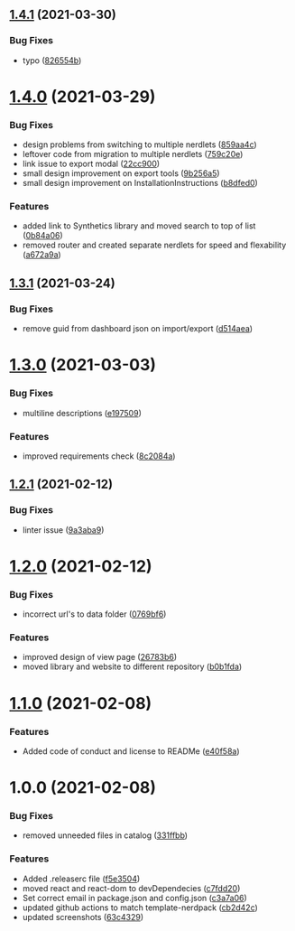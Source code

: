 ## [1.4.1](https://github.com/newrelic/nr1-quickstarts/compare/v1.4.0...v1.4.1) (2021-03-30)


### Bug Fixes

* typo ([826554b](https://github.com/newrelic/nr1-quickstarts/commit/826554b755f2e180213b24e6980ed25098b95ce4))

# [1.4.0](https://github.com/newrelic/nr1-quickstarts/compare/v1.3.1...v1.4.0) (2021-03-29)


### Bug Fixes

* design problems from switching to multiple nerdlets ([859aa4c](https://github.com/newrelic/nr1-quickstarts/commit/859aa4c5fb3ef4fdc382370075bde6d4b3d1ae2b))
* leftover code from migration to multiple nerdlets ([759c20e](https://github.com/newrelic/nr1-quickstarts/commit/759c20e7c35bb73d8be0780f92025444651e6541))
* link issue to export modal ([22cc900](https://github.com/newrelic/nr1-quickstarts/commit/22cc900f0895fefd098c94ff3f64478c0a469dce))
* small design improvement on export tools ([9b256a5](https://github.com/newrelic/nr1-quickstarts/commit/9b256a58baabb2a96e50f7da2d5bd1d79ba6d389))
* small design improvement on InstallationInstructions ([b8dfed0](https://github.com/newrelic/nr1-quickstarts/commit/b8dfed07e39febed2de8d66aa9e95f8a426df331))


### Features

* added link to Synthetics library and moved search to top of list ([0b84a06](https://github.com/newrelic/nr1-quickstarts/commit/0b84a060598cb04240f6abad02188849c3590a59))
* removed router and created separate nerdlets for speed and flexability ([a672a9a](https://github.com/newrelic/nr1-quickstarts/commit/a672a9a4ceb48ca5a981d6058e63ec01bf25dc31))

## [1.3.1](https://github.com/newrelic/nr1-quickstarts/compare/v1.3.0...v1.3.1) (2021-03-24)


### Bug Fixes

* remove guid from dashboard json on import/export ([d514aea](https://github.com/newrelic/nr1-quickstarts/commit/d514aea9ad30605ccfaeea4ab7093d88c0a7a7de))

# [1.3.0](https://github.com/newrelic/nr1-quickstarts/compare/v1.2.1...v1.3.0) (2021-03-03)


### Bug Fixes

* multiline descriptions ([e197509](https://github.com/newrelic/nr1-quickstarts/commit/e19750974691b8f8d0c502fce6e50d04e7afaaab))


### Features

* improved requirements check ([8c2084a](https://github.com/newrelic/nr1-quickstarts/commit/8c2084a5e6d9efffb97b0f943e5a58a8c859a3b1))

## [1.2.1](https://github.com/newrelic/nr1-quickstarts/compare/v1.2.0...v1.2.1) (2021-02-12)


### Bug Fixes

* linter issue ([9a3aba9](https://github.com/newrelic/nr1-quickstarts/commit/9a3aba9d8b504a6e56565f11ca51409e5878ca3f))

# [1.2.0](https://github.com/newrelic/nr1-quickstarts/compare/v1.1.0...v1.2.0) (2021-02-12)


### Bug Fixes

* incorrect url's to data folder ([0769bf6](https://github.com/newrelic/nr1-quickstarts/commit/0769bf6ec2741934dba97f8f42a846eb9612f7bd))


### Features

* improved design of view page ([26783b6](https://github.com/newrelic/nr1-quickstarts/commit/26783b6b32573891d5f976b044d73b7f794d12b1))
* moved library and website to different repository ([b0b1fda](https://github.com/newrelic/nr1-quickstarts/commit/b0b1fda5af35f4ecda3a8dd43d9ac4b2c3b752c6))

# [1.1.0](https://github.com/newrelic/nr1-quickstarts/compare/v1.0.0...v1.1.0) (2021-02-08)


### Features

* Added code of conduct and license to READMe ([e40f58a](https://github.com/newrelic/nr1-quickstarts/commit/e40f58afb33a909f46ec74c4292cb46f5caf6a32))

# 1.0.0 (2021-02-08)


### Bug Fixes

* removed unneeded files in catalog ([331ffbb](https://github.com/newrelic/nr1-quickstarts/commit/331ffbb5f0339bc113531db118ceec0b44d29c7b))


### Features

* Added .releaserc file ([f5e3504](https://github.com/newrelic/nr1-quickstarts/commit/f5e3504036bfed350dc51d9bdd1a535fbba04109))
* moved react and react-dom to devDependecies ([c7fdd20](https://github.com/newrelic/nr1-quickstarts/commit/c7fdd205917c66be534f7df1152f06a2eb43d7b2))
* Set correct email in package.json and config.json ([c3a7a06](https://github.com/newrelic/nr1-quickstarts/commit/c3a7a06c75d7250d09ef4bbe431145ae2716d391))
* updated github actions to match template-nerdpack ([cb2d42c](https://github.com/newrelic/nr1-quickstarts/commit/cb2d42cca8f68ccf0f6a12afee0d0b93cfeadfe2))
* updated screenshots ([63c4329](https://github.com/newrelic/nr1-quickstarts/commit/63c4329f491ede67addc183d6b55f3e166af4fe2))
